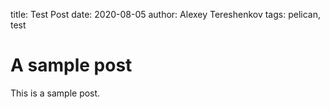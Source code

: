 title: Test Post
date: 2020-08-05
author: Alexey Tereshenkov
tags: pelican, test

# A sample post

This is a sample post.